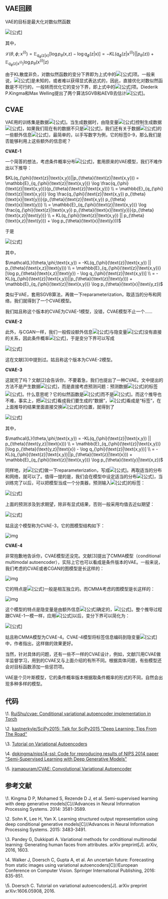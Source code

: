 ## VAE回顾

VAE的目标是最大化对数似然函数

![[公式]](https://www.zhihu.com/equation?tex=%5Csum_i+%5Clog+p_%7B%5Ctheta%7D%28%5Ctext%7Bx%7D%5E%7B%28i%29%7D%29%3D%5Csum_i+KL%28q_%7B%5Cphi%7D%28%5Ctext%7Bz%7D%7C%5Ctext%7Bx%7D%5E%7B%28i%29%7D%29%7C%7Cp_%7B%5Ctheta%7D%28%5Ctext%7Bz%7D%7C%5Ctext%7Bx%7D%5E%7B%28i%29%7D%29%29+%2B+%5Csum_i+%5Cmathcal%7BL%7D%28%5Ctheta%2C%5Cphi%3B%5Ctext%7Bx%7D%5E%7B%28i%29%7D%29)

其中，

$\mathcal{L}(\theta, \phi; \text{x}^{(i)}) = \mathbb{E}_{q_{\phi}(\text{z}|\text{x})} [\log p_{\theta}(\text{x,z}) - \log q_{\phi}(\text{z}|\text{x})]= -KL(q_{\phi}(\text{z}|\text{x}^{(i)})||p_{\theta}(\text{z})) + \mathbb{E}_{q_{\phi}(\text{z}|\text{x}^{(i)})} \log p_{\theta}(\text{x}^{(i)}|\text{z})$



由于KL散度非负，对数似然函数的变分下界即为上式中的![[公式]](https://www.zhihu.com/equation?tex=%5Cmathcal%7BL%7D)项。一般来说，![[公式]](https://www.zhihu.com/equation?tex=p_%7B%5Ctheta%7D%28%5Ctext%7Bz%7D%7C%5Ctext%7Bx%7D%5E%7B%28i%29%7D%29)是未知的，或者难以获得显式表达式的，因此，直接优化对数似然函数是不可行的，一般转而优化它的变分下界，即上式中的![[公式]](https://www.zhihu.com/equation?tex=%5Cmathcal%7BL%7D)项。Diederik P.Kingma和Max Welling提出了两个算法SGVB和AEVB去估计![[公式]](https://www.zhihu.com/equation?tex=%5Cmathcal%7BL%7D)。

## CVAE

VAE用的训练集是数据![[公式]](https://www.zhihu.com/equation?tex=%5C%7B%5Ctext%7Bx%7D%5E%7B%28i%29%7D%5C%7D_%7Bi%3D1%7D%5EN)。当生成数据时，由隐变量![[公式]](https://www.zhihu.com/equation?tex=%5Ctext%7Bz%7D)控制生成数据![[公式]](https://www.zhihu.com/equation?tex=%5Ctext%7Bx%7D)，如果我们现在有的数据不只是![[公式]](https://www.zhihu.com/equation?tex=%5Ctext%7Bx%7D)，我们还有关于数据![[公式]](https://www.zhihu.com/equation?tex=%5Ctext%7Bx%7D)的一些额外信息![[公式]](https://www.zhihu.com/equation?tex=%5Ctext%7By%7D)，最简单的，以手写数字为例，它的标签0-9，那么我们是否能够利用上这些额外的信息呢？

**CVAE-1**

一个简答的想法，考虑条件概率分布![[公式]](https://www.zhihu.com/equation?tex=p_%7B%5Ctheta%7D%28%5Ctext%7Bx%7D%7C%5Ctext%7By%7D%29)，套用原来的VAE模型，我们不难作出以下推导：

$KL(q_{\phi}(\text{z}|\text{x,y})||p_{\theta}(\text{z}|\text{x,y})) = \mathbb{E}_{q_{\phi}(\text{z}|\text{x,y})} \log \frac{q_{\phi}(\text{z}|\text{x,y})}{p_{\theta}(\text{z}|\text{x,y})} \\
= \mathbb{E}_{q_{\phi}(\text{z}|\text{x,y})} \log \frac{q_{\phi}(\text{z}|\text{x,y}) p_{\theta}(\text{x}|\text{y})}{p_{\theta}(\text{z}|\text{x,y}) p_{\theta}(\text{x}|\text{y})} \\
= \mathbb{E}_{q_{\phi}(\text{z}|\text{x,y})} \log \frac{q_{\phi}(\text{z}|\text{x,y}) p_{\theta}(\text{x}|\text{y})}{p_{\theta}(\text{x,z}|\text{y})} \\
= KL(q_{\phi}(\text{z}|\text{x,y}) || p_{\theta}(\text{x,z}|\text{y})) + \log p_{\theta}(\text{x}|\text{y}))$

于是

![[公式]](https://www.zhihu.com/equation?tex=+%5Clog+p_%7B%5Ctheta%7D%28%5Ctext%7Bx%7D%7C%5Ctext%7By%7D%29%29+%3D+KL%28q_%7B%5Cphi%7D%28%5Ctext%7Bz%7D%7C%5Ctext%7Bx%2Cy%7D%29%7C%7Cp_%7B%5Ctheta%7D%28%5Ctext%7Bz%7D%7C%5Ctext%7Bx%2Cy%7D%29%29+%2B+%5Cmathcal%7BL%7D%28%5Ctheta%2C%5Cphi%3B%5Ctext%7Bx%2Cy%7D%29)

其中，

$\mathcal{L}(\theta,\phi;\text{x,y}) = -KL(q_{\phi}(\text{z}|\text{x,y}) || p_{\theta}(\text{x,z}|\text{y})) \\
= \mathbb{E}_{q_{\phi}(\text{z}|\text{x,y})} [\log p_{\theta}(\text{x,z}|\text{y}) - \log q_{\phi}(\text{z}|\text{x,y})] \\
= -KL(q_{\phi}(\text{z}|\text{x,y})||p_{\theta}(\text{z}|\text{y})) + \mathbb{E}_{q_{\phi}(\text{z}|\text{x,y})} \log p_{\theta}(\text{x}|\text{y,z})$

类似于VAE，套用SGVB算法，再做一下reparameterization，取适当的分布和网络，我们就得到了一个CVAE模型。

我们姑且称这个版本的CVAE为CVAE-1模型，没错，CVAE模型不止一个......

**CVAE-2**

此外，与CGAN一样，我们一般假设额外信息![[公式]](https://www.zhihu.com/equation?tex=%5Ctext%7By%7D)与隐变量![[公式]](https://www.zhihu.com/equation?tex=%5Ctext%7Bz%7D)没有直接的关系，因此条件概率![[公式]](https://www.zhihu.com/equation?tex=p_%7B%5Ctheta%7D%28%5Ctext%7Bz%7D%7C%5Ctext%7By%7D%29%3Dp_%7B%5Ctheta%7D%28%5Ctext%7Bz%7D%29)，于是变分下界可以写成

![[公式]](https://www.zhihu.com/equation?tex=%5Cmathcal%7BL%7D%28%5Ctheta%2C%5Cphi%3B%5Ctext%7Bx%2Cy%7D%29+%3D+-KL%28q_%7B%5Cphi%7D%28%5Ctext%7Bz%7D%7C%5Ctext%7Bx%2Cy%7D%29%7C%7Cp_%7B%5Ctheta%7D%28%5Ctext%7Bz%7D%29%29+%2B+%5Cmathbb%7BE%7D_%7Bq_%7B%5Cphi%7D%28%5Ctext%7Bz%7D%7C%5Ctext%7Bx%2Cy%7D%29%7D+%5Clog+p_%7B%5Ctheta%7D%28%5Ctext%7Bx%7D%7C%5Ctext%7By%2Cz%7D%29)

这在文献[3]中提到过。姑且称这个版本为CVAE-2模型。

**CVAE-3**

这就完了吗？文献[2]会告诉你，不要着急，我们也提出了一种CVAE。文中提出的方法不是产生数据![[公式]](https://www.zhihu.com/equation?tex=%5Ctext%7Bx%7D)，而是直接考虑预测问题：预测数据![[公式]](https://www.zhihu.com/equation?tex=%5Ctext%7Bx%7D)的标签![[公式]](https://www.zhihu.com/equation?tex=%5Ctext%7By%7D)。什么意思呢？它的似然函数是![[公式]](https://www.zhihu.com/equation?tex=p_%7B%5Ctheta%7D%28%5Ctext%7By%7D%7C%5Ctext%7Bx%7D%29)而不是![[公式]](https://www.zhihu.com/equation?tex=p_%7B%5Ctheta%7D%28%5Ctext%7Bx%7D%7C%5Ctext%7By%7D%29)。而这个推导也不难，事实上，把![[公式]](https://www.zhihu.com/equation?tex=%5Ctext%7By%7D)看成我们要生成的“数据”，![[公式]](https://www.zhihu.com/equation?tex=%5Ctext%7Bx%7D)看成是“标签”，在上面推导的结果里面直接交换![[公式]](https://www.zhihu.com/equation?tex=%5Ctext%7Bx%7D%2C+%5Ctext%7By%7D)的位置，就得到了

![[公式]](https://www.zhihu.com/equation?tex=+%5Clog+p_%7B%5Ctheta%7D%28%5Ctext%7By%7D%7C%5Ctext%7Bx%7D%29%29+%3D+KL%28q_%7B%5Cphi%7D%28%5Ctext%7Bz%7D%7C%5Ctext%7Bx%2Cy%7D%29%7C%7Cp_%7B%5Ctheta%7D%28%5Ctext%7Bz%7D%7C%5Ctext%7Bx%2Cy%7D%29%29+%2B+%5Cmathcal%7BL%7D%28%5Ctheta%2C%5Cphi%3B%5Ctext%7Bx%2Cy%7D%29)

其中，

$\mathcal{L}(\theta,\phi;\text{x,y}) = -KL(q_{\phi}(\text{z}|\text{x,y}) || p_{\theta}(\text{y,z}|\text{x})) \\
= \mathbb{E}_{q_{\phi}(\text{z}|\text{x,y})} [\log p_{\theta}(\text{y,z}|\text{x}) - \log q_{\phi}(\text{z}|\text{x,y})] \\
= -KL(q_{\phi}(\text{z}|\text{x,y})||p_{\theta}(\text{z}|\text{x})) + \mathbb{E}_{q_{\phi}(\text{z}|\text{x,y})} \log p_{\theta}(\text{y}|\text{x,z})$

同样地，对![[公式]](https://www.zhihu.com/equation?tex=q_%7B%5Cphi%7D%28%5Ctext%7Bz%7D%7C%5Ctext%7Bx%2Cy%7D%29)做一下reparameterization，写成![[公式]](https://www.zhihu.com/equation?tex=%5Ctext%7Bz%7D+%3D+g_%7B%5Cphi%7D%28%5Ctext%7Bx%2Cy%7D%2C%5Cepsilon%29%2C+%5Cepsilon+%5Csim+%5Cmathcal%7BN%7D%280%2CI%29)。再取适当的分布和网络，就可以了。值得一提的是，我们会在模型中设定适当的分布![[公式]](https://www.zhihu.com/equation?tex=p_%7B%5Ctheta%7D%28%5Ctext%7By%7D%7C%5Ctext%7Bx%2Cz%7D%29)，当训练完了以后，可以把模型当成一个分类器，预测输入![[公式]](https://www.zhihu.com/equation?tex=%5Ctext%7Bx%7D)的标签：

![[公式]](https://www.zhihu.com/equation?tex=%5Ctext%7By%7D%5E%2A%3D%5Carg%5Cmax_%7B%5Ctext%7By%7D%7Dp_%7B%5Ctheta%7D%28%5Ctext%7By%7D%7C%5Ctext%7Bx%7D%2C%5Ctext%7Bz%7D%5E%2A%29%2C+%5Cquad+%5Ctext%7Bz%7D%5E%2A%3D%5Cmathbb%7BE%7D%5B%5Ctext%7Bz%7D%7C%5Ctext%7Bx%7D%5D)

上面的预测涉及到求期望，除非有显式结果，否则一般采用均值去近似期望：

![[公式]](https://www.zhihu.com/equation?tex=%5Ctext%7By%7D%5E%2A%3D%5Carg%5Cmax_%7B%5Ctext%7By%7D%7D+%5Cfrac%7B1%7D%7BL%7D+%5Csum_%7Bl%3D1%7D%5EL+p_%7B%5Ctheta%7D%28%5Ctext%7By%7D%7C%5Ctext%7Bx%7D%2C%5Ctext%7Bz%7D%5E%7B%28l%29%7D%29%2C+%5Cquad+%5Ctext%7Bz%7D%5E%7B%28l%29%7D+%5Csim+p_%5Ctheta%28%5Ctext%7Bz%7D%7C%5Ctext%7Bx%7D%29)

姑且这个模型称为CVAE-3，它的图模型结构如下：



![img](https://pic1.zhimg.com/80/v2-8a0cc590d0edc95dcd10e8adbf8772e8_1440w.jpg)

**CVAE-4**



非常抱歉地告诉你，CVAE模型还没完。文献[3]提出了CMMA模型（conditional multimodal autoencoder），实际上它也可以看成是条件版本的VAE。一般来说，我们考虑的CVAE或者CGAN的图模型是长这样的：



![img](https://pic3.zhimg.com/80/v2-efeb6d666dbfcd69c467a643df811c66_1440w.jpg)

它的特点是![[公式]](https://www.zhihu.com/equation?tex=%5Ctext%7Bz%7D%2C+%5Ctext%7By%7D)一般是相互独立的。而CMMA考虑的图模型是长这样的：





![img](https://pic1.zhimg.com/80/v2-aa979cafea50272ca0017dd8d866180c_1440w.jpg)

这个模型的特点是隐变量是由额外信息![[公式]](https://www.zhihu.com/equation?tex=%5Ctext%7By%7D)确定的，![[公式]](https://www.zhihu.com/equation?tex=p_%7B%5Ctheta%7D%28%5Ctext%7Bx%7D%7C%5Ctext%7By%2Cz%7D%29%3Dp_%7B%5Ctheta%7D%28%5Ctext%7Bx%7D%7C%5Ctext%7Bz%7D%29)。整个推导过程跟CVAE-1一模一样，应用![[公式]](https://www.zhihu.com/equation?tex=p_%7B%5Ctheta%7D%28%5Ctext%7Bx%7D%7C%5Ctext%7By%2Cz%7D%29%3Dp_%7B%5Ctheta%7D%28%5Ctext%7Bx%7D%7C%5Ctext%7Bz%7D%29)以后，变分下界可以简化为：



![[公式]](https://www.zhihu.com/equation?tex=%5Cmathcal%7BL%7D%28%5Ctheta%2C%5Cphi%3B%5Ctext%7Bx%2Cy%7D%29+%3D+-KL%28q_%7B%5Cphi%7D%28%5Ctext%7Bz%7D%7C%5Ctext%7Bx%2Cy%7D%29%7C%7Cp_%7B%5Ctheta%7D%28%5Ctext%7Bz%7D%7C%5Ctext%7By%7D%29%29+%2B+%5Cmathbb%7BE%7D_%7Bq_%7B%5Cphi%7D%28%5Ctext%7Bz%7D%7C%5Ctext%7Bx%2Cy%7D%29%7D+%5Clog+p_%7B%5Ctheta%7D%28%5Ctext%7Bx%7D%7C%5Ctext%7Bz%7D%29)

姑且称CMMA模型为CVAE-4。CVAE-4模型将标签信息编码到隐变量![[公式]](https://www.zhihu.com/equation?tex=%5Ctext%7Bz%7D)中，作者指出，这样做的效果更好。

当然，针对具体的问题，还有一些不一样的CVAE设计，例如，文献[1]用CVAE做半监督学习，用到的CVAE又与上面介绍的有所不同。根据具体问题，有些模型还会对目标函数添加一些惩罚项。

VAE是个贝叶斯模型，它的条件概率版本根据取条件概率的形式的不同，自然会出现多种多样的模型。



## 代码

\1. [RuiShu/cvae: Conditional variational autoencoder implementation in Torch](https://link.zhihu.com/?target=https%3A//github.com/RuiShu/cvae)

\2. [kastnerkyle/SciPy2015: Talk for SciPy2015 "Deep Learning: Tips From The Road"](https://link.zhihu.com/?target=https%3A//github.com/kastnerkyle/SciPy2015)

\3. [Tutorial on Variational Autoencoders](https://link.zhihu.com/?target=https%3A//github.com/cdoersch/vae_tutorial)

\4. [dpkingma/nips14-ssl: Code for reproducing results of NIPS 2014 paper "Semi-Supervised Learning with Deep Generative Models"](https://link.zhihu.com/?target=https%3A//github.com/dpkingma/nips14-ssl)

\5. [jramapuram/CVAE: Convolutional Variational Autoencoder](https://link.zhihu.com/?target=https%3A//github.com/jramapuram/CVAE)

## 参考文献

\1. Kingma D P, Mohamed S, Rezende D J, et al. Semi-supervised learning with deep generative models[C]//Advances in Neural Information Processing Systems. 2014: 3581-3589.

\2. Sohn K, Lee H, Yan X. Learning structured output representation using deep conditional generative models[C]//Advances in Neural Information Processing Systems. 2015: 3483-3491.

\3. Pandey G, Dukkipati A. Variational methods for conditional multimodal learning: Generating human faces from attributes. arXiv preprint[J]. arXiv, 2016, 1603.

\4. Walker J, Doersch C, Gupta A, et al. An uncertain future: Forecasting from static images using variational autoencoders[C]//European Conference on Computer Vision. Springer International Publishing, 2016: 835-851.

\5. Doersch C. Tutorial on variational autoencoders[J]. arXiv preprint arXiv:1606.05908, 2016.